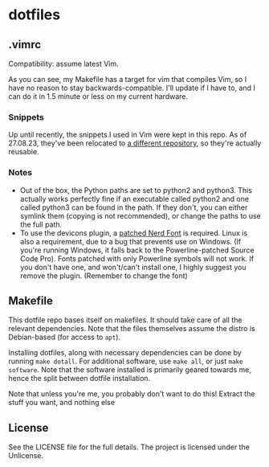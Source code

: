 # dotfiles

## .vimrc
Compatibility: assume latest Vim. 

As you can see, my Makefile has a target for vim that compiles Vim, so I have no reason to stay backwards-compatible. I'll update if I have to, and I can do it in 1.5 minute or less on my current hardware.

### Snippets

Up until recently, the snippets I used in Vim were kept in this repo. As of 27.08.23, they've been relocated to [a different repository](https://github.com/LunarWatcher/lunarwatcher-vim-snippets), so they're actually reusable. 

### Notes

* Out of the box, the Python paths are set to python2 and python3. This actually works perfectly fine if an executable called python2 and one called python3 can be found in the path. If they don't, you can either symlink them (copying is not recommended), or change the paths to use the full path.
* To use the devicons plugin, a [patched Nerd Font](https://github.com/ryanoasis/nerd-fonts) is required. Linux is also a requirement, due to a bug that prevents use on Windows. (If you're running Windows, it falls back to the Powerline-patched Source Code Pro). Fonts patched with only Powerline symbols will not work. If you don't have one, and won't/can't install one, I highly suggest you remove the plugin. (Remember to change the font)

## Makefile

This dotfile repo bases itself on makefiles. It should take care of all the relevant dependencies. Note that the files themselves assume the distro is Debian-based (for access to `apt`).

Installing dotfiles, along with necessary dependencies can be done by running `make dotall`. For additional software, use `make all`, or just `make software`. Note that the software installed is primarily geared towards me, hence the split between dotfile installation.

Note that unless you're me, you probably don't want to do this! Extract the stuff you want, and nothing else

## License 

See the LICENSE file for the full details. The project is licensed under the Unlicense. 

